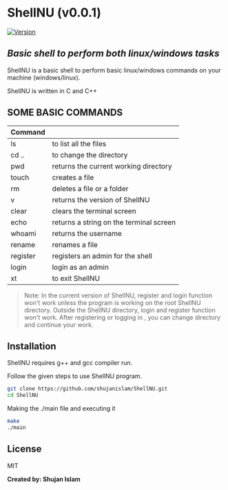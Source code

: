 # ShellNU (v0.0.1)
[![Version](https://img.shields.io/badge/Version-v0.0.1-darkorange?style=flat)]()
## _Basic shell to perform both linux/windows tasks_

ShellNU is a basic shell to perform basic linux/windows commands on your machine (windows/linux).

ShellNU is written in C and C++

## SOME BASIC COMMANDS

| Command |  |
| ------ | ------ |
| ls | to list all the files |
| cd .. | to change the directory |
| pwd | returns the current working directory |
| touch | creates a file |
| rm | deletes a file or a folder |
| v | returns the version of ShellNU |
| clear | clears the terminal screen |
| echo | returns a string on the terminal screen |
| whoami | returns the username |
| rename | renames a file |
| register | registers an admin for the shell |
| login | login as an admin |
| xt | to exit ShellNU |
> Note: In the current version of ShellNU, register and login function won't work unless the program is working on the root ShellNU directory. Outside the ShellNU directory, login and register function won't work. After registering or logging in , you can change directory and continue your work.

## Installation

ShellNU requires g++ and gcc compiler run.

Follow the given steps to use ShellNU program.

```sh
git clone https://github.com/shujanislam/ShellNU.git
cd ShellNU
```

Making the ./main file and executing it

```sh
make
./main
```


## License

MIT

**Created by: Shujan Islam**
